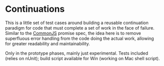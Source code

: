 Continuations
=============

This is a little set of test cases around building a reusable continuation paradigm for code that must complete a set of
work in the face of failure. Similar to the [CommonJS][1] promise spec, the idea here is to remove superfluous error handling
from the code doing the actual work, allowing for greater readability and maintainability.

Only in the prototype phases, mainly just experimental. Tests included (relies on nUnit); build script available for Win
(working on Mac shell script).

[1]: http://commonjs.org
